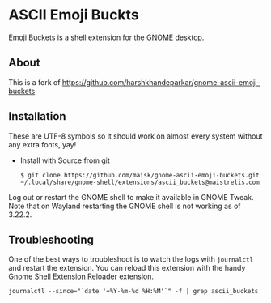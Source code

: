 # ASCII Emoji Buckts
Emoji Buckets is a shell extension for the [GNOME](https://www.gnome.org/) desktop.

## About
This is a fork of  https://github.com/harshkhandeparkar/gnome-ascii-emoji-buckets



## Installation
These are UTF-8 symbols so it should work on almost every system without any extra fonts, yay!

* Install with Source from git
  ```
  $ git clone https://github.com/maisk/gnome-ascii-emoji-buckets.git  ~/.local/share/gnome-shell/extensions/ascii_buckets@maistrelis.com
  ```


Log out or restart the GNOME shell to make it available in GNOME Tweak. Note that on Wayland restarting the GNOME shell is not working as of 3.22.2.

## Troubleshooting

One of the best ways to troubleshoot is to watch the logs with `journalctl` and restart the extension. You can reload this extension with the handy [Gnome Shell Extension Reloader](https://extensions.gnome.org/extension/1137/gnome-shell-extension-reloader/) extension.

```
journalctl --since="`date '+%Y-%m-%d %H:%M'`" -f | grep ascii_buckets
```


